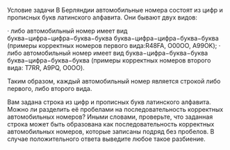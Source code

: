 Условие задачи
В Берляндии автомобильные номера состоят из цифр и прописных букв латинского алфавита. Они бывают двух видов:

· либо автомобильный номер имеет вид 
буква−цифра−цифра−буква−буква
буква−цифра−цифра−буква−буква (примеры корректных номеров первого вида:R48FA, O00OO, A99OK);
· либо автомобильный номер имеет вид 
буква−цифра−буква−буква
буква−цифра−буква−буква (примеры корректных номеров второго вида: T7RR, A9PQ, O0OO).

Таким образом, каждый автомобильный номер является строкой либо первого, либо второго вида.

Вам задана строка из цифр и прописных букв латинского алфавита. Можно ли разделить её пробелами на последовательность корректных автомобильных номеров? Иными словами, проверьте, что заданная строка может быть образована как последовательность корректных автомобильных номеров, которые записаны подряд без пробелов. В случае положительного ответа выведите любое такое разбиение.
